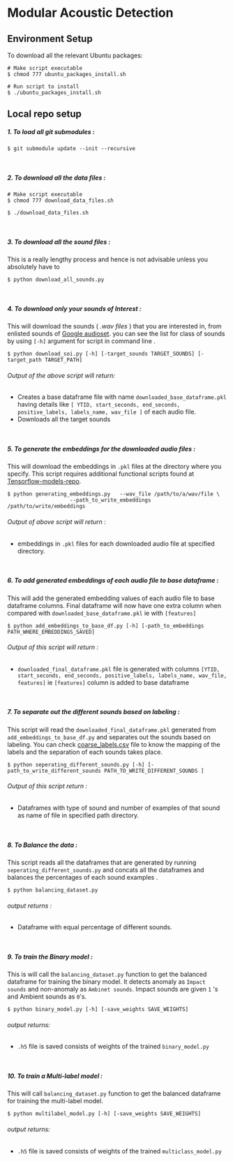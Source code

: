 # Modular Acoustic Detection

## Environment Setup

To download all the relevant Ubuntu packages:
```shell
# Make script executable
$ chmod 777 ubuntu_packages_install.sh

# Run script to install
$ ./ubuntu_packages_install.sh
```

## Local repo setup

##### 1. To load all git submodules :

```shell
$ git submodule update --init --recursive
```
<br>

##### 2. To download all the data files :
```shell
# Make script executable
$ chmod 777 download_data_files.sh

$ ./download_data_files.sh
```
<br>

##### 3. To download all the sound files : 

This is a really lengthy process and hence is not advisable unless you absolutely have to

```shell
$ python download_all_sounds.py
```
<br>

##### 4. To download only your sounds of Interest : 


This will download the sounds ( _.wav files_ ) that you are interested in, from enlisted sounds of  [Google audioset](https://research.google.com/audioset/). you can see the list for class of sounds by using ```[-h]``` argument for script in command line .

```
$ python download_soi.py [-h] [-target_sounds TARGET_SOUNDS] [-target_path TARGET_PATH]

```
###### Output of the above script will return:
- Creates a base dataframe file with name ```downloaded_base_dataframe.pkl``` having details like ```[ YTID, start_seconds, end_seconds, positive_labels, labels_name, wav_file ]``` of each audio file.
- Downloads all the target sounds

<br>

##### 5. To generate the embeddings for the downloaded audio files :

This will download the embeddings in ```.pkl``` files at the directory where you specify. This script requires additional functional scripts found at [Tensorflow-models-repo](https://github.com/tensorflow/models/tree/9b57f41ce21cd7264c52140c9ab31cdfc5169fcd/research/audioset).

```shell
$ python generating_embeddings.py   --wav_file /path/to/a/wav/file \
				    --path_to_write_embeddings /path/to/write/embeddings
```
###### Output of above script will return :
- embeddings in ```.pkl``` files for each downloaded audio file at specified directory. 

<br>

##### 6. To add generated embeddings of each audio file to _base dataframe_ :
This will add the generated embedding values of each audio file to base dataframe columns. Final dataframe will now have one extra column when compared with ```downloaded_base_dataframe.pkl``` ie with ```[features]```
```shell
$ python add_embeddings_to_base_df.py [-h] [-path_to_embeddings PATH_WHERE_EMBEDDINGS_SAVED]
```
###### Output of this script will return :
- ```downloaded_final_dataframe.pkl``` file is generated with columns ```[YTID, start_seconds, end_seconds, positive_labels, labels_name, wav_file, features]``` ie ```[features]``` column is added to base dataframe 

<br>

##### 7. To separate out the different sounds based on labeling :
This script will read the ```downloaded_final_dataframe.pkl``` generated from ```add_embeddings_to_base_df.py``` and separates out the sounds based on labeling. You can check [coarse_labels.csv](https://github.com/wildlytech/modular_acoustic_detection/blob/master/coarse_labels.csv) file to know the mapping of the labels and the separation of each sounds takes place. 

```
$ python seperating_different_sounds.py [-h] [-path_to_write_different_sounds PATH_TO_WRITE_DIFFERENT_SOUNDS ]
```
###### Output of this script return :
- Dataframes with type of sound and number of examples of that sound as name of file in specified path directory.

<br>

##### 8. To Balance the data :
This script reads all the dataframes that are generated by running ```seperating_different_sounds.py``` and concats all the dataframes and balances the percentages of each sound examples .

```
$ python balancing_dataset.py
```
###### output returns :
- Dataframe with equal percentage of different sounds.

<br>

##### 9. To train the Binary model :
This is will call the ```balancing_dataset.py``` function to get the balanced dataframe for training the binary model. It detects anomaly as ```Impact sounds``` and non-anomaly as ```Ambinet sounds```. Impact sounds are given ```1``` 's and Ambient sounds as ```0```'s. 
```
$ python binary_model.py [-h] [-save_weights SAVE_WEIGHTS]
```
###### output returns:
- ```.h5```  file is saved consists of weights of the trained ```binary_model.py```

<br>

##### 10. To train a Multi-label model :
This will call ```balancing_dataset.py``` function to get the balanced dataframe for training the multi-label model. 
```
$ python multilabel_model.py [-h] [-save_weights SAVE_WEIGHTS] 
```

###### output returns:

- ```.h5``` file is saved consists of weights of the trained ```multiclass_model.py```




